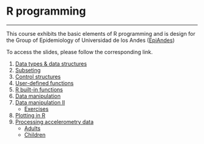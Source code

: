 # R programming
------------------------------------------
This course exhibits the basic elements of R programming and is design for the Group of Epidemiology of Universidad de los Andes ([EpiAndes](http://epiandes.uniandes.edu.co/))

To access the slides, please follow the corresponding link.
 1. [Data types & data structures]('http://mabolivar.github.io/R-course/R_lectures/1%20-%20Intro%20to%20R/)
 2. [Subseting](http://mabolivar.github.io/R-course/R_lectures/2%20-%20Subsetting/)
 3. [Control structures](http://mabolivar.github.io/R-course/R_lectures/3%20-%20Controlvstructures)
 4. [User-defined functions](http://mabolivar.github.io/R-course/R_lectures/4%20-%20User-written%20functions)
 5. [R built-in functions](http://mabolivar.github.io/R-course/R_lectures/5%20-%20Built-in%20functions/)
 6. [Data manipulation](http://mabolivar.github.io/R-course/R_lectures/6%20-%20Data%20manipulation/)
 7. [Data manipulation II](https://github.com/mabolivar/R-course/blob/master/R_lectures/6%20-%20Data%20manipulation%20-%20Two%20table%20verbs%20-%20dplyr%20package.pdf)
 	+ [Exercises](http://mabolivar.github.io/R-course/R_lectures/6%20-%20Exercises%20data%20manipulation/) 
 8. [Plotting in R](http://mabolivar.github.io/R-course/R_lectures/7%20-%20Plotting/)
 9. [Processing accelerometry data](http://mabolivar.github.io/R-course/R_lectures/8%20-%20Accelerometry%20data%20processing/Slides/html/)
 	+ [Adults](http://mabolivar.github.io/R-course/R_lectures/8%20-%20Accelerometry%20data%20processing/Adults/)
 	+ [Children](http://mabolivar.github.io/R-course/R_lectures/8%20-%20Accelerometry%20data%20processing/Children/)
